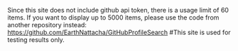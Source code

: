 Since this site does not include github api token, there is a usage limit of 60 items. If you want to display up to 5000 items, please use the code from another repository instead: https://github.com/EarthNattacha/GitHubProfileSearch 
#This site is used for testing results only.
